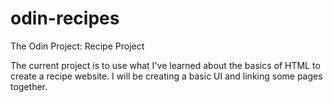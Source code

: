 # odin-recipes
The Odin Project: Recipe Project


The current project is to use what I've learned about the basics of HTML to create a recipe website. I will be creating a basic UI and linking some pages together. 

